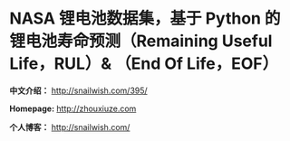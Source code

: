 # NASA 锂电池数据集，基于 Python 的锂电池寿命预测（Remaining Useful Life，RUL）& （End Of Life，EOF）

**中文介绍：** http://snailwish.com/395/

**Homepage:** http://zhouxiuze.com

**个人博客：** http://snailwish.com/
